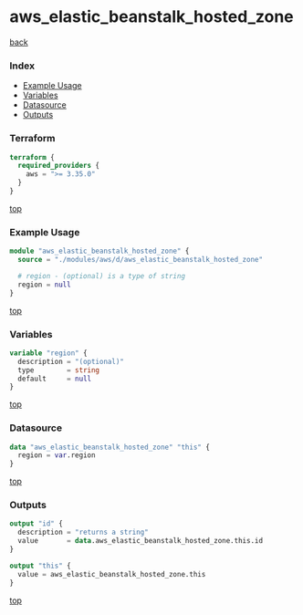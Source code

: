 # aws_elastic_beanstalk_hosted_zone

[back](../aws.md)

### Index

- [Example Usage](#example-usage)
- [Variables](#variables)
- [Datasource](#datasource)
- [Outputs](#outputs)

### Terraform

```terraform
terraform {
  required_providers {
    aws = ">= 3.35.0"
  }
}
```

[top](#index)

### Example Usage

```terraform
module "aws_elastic_beanstalk_hosted_zone" {
  source = "./modules/aws/d/aws_elastic_beanstalk_hosted_zone"

  # region - (optional) is a type of string
  region = null
}
```

[top](#index)

### Variables

```terraform
variable "region" {
  description = "(optional)"
  type        = string
  default     = null
}
```

[top](#index)

### Datasource

```terraform
data "aws_elastic_beanstalk_hosted_zone" "this" {
  region = var.region
}
```

[top](#index)

### Outputs

```terraform
output "id" {
  description = "returns a string"
  value       = data.aws_elastic_beanstalk_hosted_zone.this.id
}

output "this" {
  value = aws_elastic_beanstalk_hosted_zone.this
}
```

[top](#index)